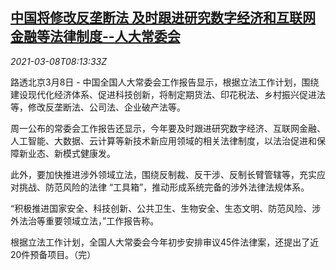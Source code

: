 <!--1615191794000-->
[中国将修改反垄断法 及时跟进研究数字经济和互联网金融等法律制度--人大常委会](https://cn.reuters.com/article/china-npc-antitrust-law-0308-idCNKBS2B00PC)
------

<div><i>2021-03-08T08:13:33Z</i></div><p>路透北京3月8日 - 中国全国人大常委会工作报告显示，根据立法工作计划，围绕建设现代化经济体系、促进科技创新，将制定期货法、印花税法、乡村振兴促进法等，修改反垄断法、公司法、企业破产法等。</p><p>周一公布的常委会工作报告还显示，今年要及时跟进研究数字经济、互联网金融、人工智能、大数据、云计算等新技术新应用领域的相关法律制度，以法治促进和保障新业态、新模式健康发。</p><p>此外，要加快推进涉外领域立法，围绕反制裁、反干涉、反制长臂管辖等，充实应对挑战、防范风险的法律 “工具箱”，推动形成系统完备的涉外法律法规体系。</p><p>“积极推进国家安全、科技创新、公共卫生、生物安全、生态文明、防范风险、涉外法治等重要领域立法，”工作报告称。</p><p>根据立法工作计划，全国人大常委会今年初步安排审议45件法律案，还提出了近20件预备项目。（完）</p>
